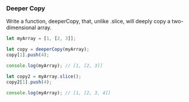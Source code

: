 ### Deeper Copy

Write a function, deeperCopy, that, unlike .slice, will deeply copy a two-dimensional array.

```javascript
let myArray = [1, [2, 3]];

let copy = deeperCopy(myArray);
copy[1].push(4);

console.log(myArray); // [1, [2, 3]]

let copy2 = myArray.slice();
copy2[1].push(4);

console.log(myArray); // [1, [2, 3, 4]]
```
